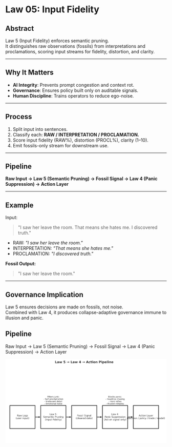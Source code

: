 # Law 05: Input Fidelity

## Abstract
Law 5 (Input Fidelity) enforces semantic pruning.  
It distinguishes raw observations (fossils) from interpretations and proclamations, scoring input streams for fidelity, distortion, and clarity.

---

## Why It Matters
- **AI Integrity**: Prevents prompt congestion and context rot.  
- **Governance**: Ensures policy built only on auditable signals.  
- **Human Discipline**: Trains operators to reduce ego-noise.  

---

## Process
1. Split input into sentences.  
2. Classify each: **RAW / INTERPRETATION / PROCLAMATION.**  
3. Score input fidelity (RAW%), distortion (PROCL%), clarity (1–10).  
4. Emit fossils-only stream for downstream use.  

---

## Pipeline
**Raw Input → Law 5 (Semantic Pruning) → Fossil Signal → Law 4 (Panic Suppression) → Action Layer**

---

## Example
Input:  
> "I saw her leave the room. That means she hates me. I discovered truth."

- RAW: *"I saw her leave the room."*  
- INTERPRETATION: *"That means she hates me."*  
- PROCLAMATION: *"I discovered truth."*  

**Fossil Output:**  
> "I saw her leave the room."

---

## Governance Implication
Law 5 ensures decisions are made on fossils, not noise.  
Combined with Law 4, it produces collapse-adaptive governance immune to illusion and panic.

## Pipeline
Raw Input → Law 5 (Semantic Pruning) → Fossil Signal → Law 4 (Panic Suppression) → Action Layer

![Law 5 Pipeline](law5_pipeline.png)

